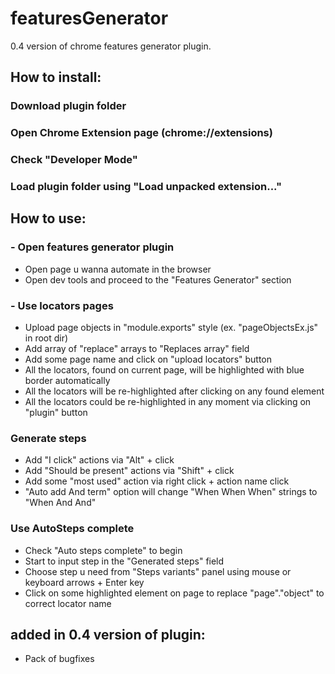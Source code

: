# featuresGenerator
0.4 version of chrome features generator plugin.

## How to install:
### Download plugin folder
### Open Chrome Extension page (chrome://extensions)
### Check "Developer Mode"
### Load plugin folder using "Load unpacked extension..."

## How to use:
### - Open features generator plugin
* Open page u wanna automate in the browser
* Open dev tools and proceed to the "Features Generator" section
### - Use locators pages
* Upload page objects in "module.exports" style (ex. "pageObjectsEx.js" in root dir)
* Add array of "replace" arrays to "Replaces array" field
* Add some page name and click on "upload locators" button
* All the locators, found on current page, will be highlighted with blue border automatically
* All the locators will be re-highlighted after clicking on any found element
* All the locators could be re-highlighted in any moment via clicking on "plugin" button
### Generate steps
* Add "I click" actions via "Alt" + click
* Add "Should be present" actions via "Shift" + click
* Add some "most used" action via right click + action name click
* "Auto add And term" option will change "When When When" strings to "When And And"
### Use AutoSteps complete
* Check "Auto steps complete" to begin
* Start to input step in the "Generated steps" field
* Choose step u need from "Steps variants" panel using mouse or keyboard arrows + Enter key
* Click on some highlighted element on page to replace "page"."object" to correct locator name

## added in 0.4 version of plugin:
* Pack of bugfixes